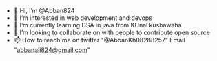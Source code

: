 - 👋 Hi, I’m @Abban824
- 👀 I’m interested in web development and devops
- 🌱 I’m currently learning DSA in java from KUnal kushawaha
- 💞️ I’m looking to collaborate on with people to contribute open source
- 📫 How to reach me on twitter "@AbbanKh08288257" Email "abbanali824@gmail.com"

<!---
Abban824/Abban824 is a ✨ special ✨ repository because its `README.md` (this file) appears on your GitHub profile.
You can click the Preview link to take a look at your changes.
--->
